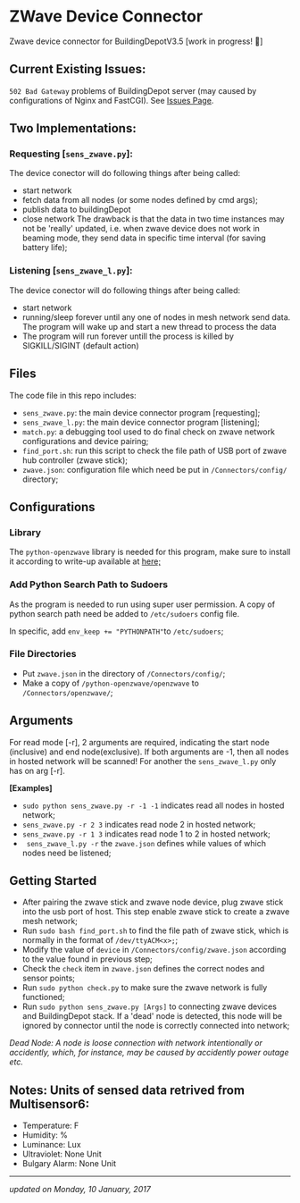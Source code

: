 # ZWave Device Connector 
Zwave device connector for BuildingDepotV3.5 [work in progress! :tada:]

## Current Existing Issues:
`502 Bad Gateway` problems of BuildingDepot server (may caused by configurations of Nginx and FastCGI).
See <a href="https://github.com/chenchenece/zwave/issues">Issues Page</a>.

## Two Implementations:
### Requesting [`sens_zwave.py`]:
The device conector will do following things after being called:
*  start network
*  fetch data from all nodes (or some nodes defined by cmd args);
*  publish data to buildingDepot
*  close network
The drawback is that the data in two time instances may not be 'really' updated, i.e. when zwave device does not work in beaming mode, they send data in specific time interval (for saving battery life);

### Listening [`sens_zwave_l.py`]:
The device conector will do following things after being called:
*  start network
*  running/sleep forever until any one of nodes in mesh network send data. The program will wake up and start a new thread to process the data
*  The program will run forever untill the process is killed by SIGKILL/SIGINT (default action)

## Files
The code file in this repo includes:

*  `sens_zwave.py`: the main device connector program [requesting];
*  `sens_zwave_l.py`: the main device connector program [listening];
*  `match.py`: a debugging tool used to do final check on zwave network configurations and device pairing;
*  `find_port.sh`: run this script to check the file path of USB port of zwave hub controller (zwave stick);
*  `zwave.json`: configuration file which need be put in `/Connectors/config/` directory;

## Configurations
### Library
The `python-openzwave` library is needed for this program, make sure to install it according to write-up available at <a href="https://github.com/OpenZWave/python-openzwave"> here; </a>

### Add Python Search Path to Sudoers
As the program is needed to run using super user permission. A copy of python search path need be added to `/etc/sudoers` config file.

In specific, add ` env_keep += "PYTHONPATH" `to ` /etc/sudoers `;

### File Directories

*  Put `zwave.json` in the directory of ` /Connectors/config/ `;
*  Make a copy of `/python-openzwave/openzwave` to `/Connectors/openzwave/`;

## Arguments

For read mode [-r], 2 arguments are required, indicating the start node (inclusive) and end node(exclusive). If both arguments are -1, then all nodes in hosted network will be scanned! For another the `sens_zwave_l.py` only has on arg [-r].

<b>[Examples]</b><br>
* ` sudo python sens_zwave.py -r -1 -1 ` indicates read all nodes in hosted network;
* ` sens_zwave.py -r 2 3 ` indicates read node 2 in hosted network;
* ` sens_zwave.py -r 1 3 ` indicates read node 1 to 2 in hosted network; 
* ` sens_zwave_l.py -r` the `zwave.json` defines while values of which nodes need be listened; 

## Getting Started

*  After pairing the zwave stick and zwave node device, plug zwave stick into the usb port of host. This step enable zwave stick to create a zwave mesh network;
*  Run `sudo bash find_port.sh` to find the file path of zwave stick, which is normally in the format of `/dev/ttyACM<x>;`;
*  Modify the value of `device` in `/Connectors/config/zwave.json` according to the value found in previous step;
*  Check the `check` item in `zwave.json` defines the correct nodes and sensor points;
*  Run `sudo python check.py` to make sure the zwave network is fully functioned;
*  Run `sudo python sens_zwave.py [Args]` to connecting zwave devices and BuildingDepot stack. If a 'dead' node is detected, this node will be ignored by connector until the node is correctly connected into network;

<i>
Dead Node: A node is loose connection with network intentionally or accidently, which, for instance, may be caused by accidently power outage etc.</i>

## Notes: Units of sensed data retrived from Multisensor6:

* Temperature: F
* Humidity: %
* Luminance: Lux
* Ultraviolet: None Unit
* Bulgary Alarm: None Unit

<hr/>
<i> updated on Monday, 10 January, 2017 </i>


